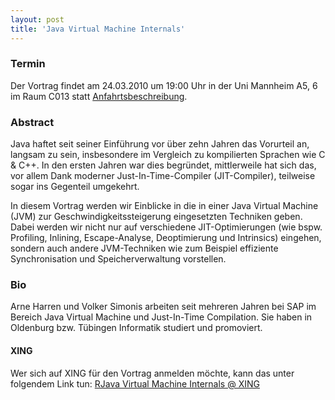 ```yaml
---
layout: post
title: 'Java Virtual Machine Internals'
---
```


### Termin

Der Vortrag findet am 24.03.2010 um 19:00 Uhr in der Uni Mannheim A5, 6 im Raum C013 statt [Anfahrtsbeschreibung](/getting-there).

### Abstract

Java haftet seit seiner Einführung vor über zehn Jahren das Vorurteil
an, langsam zu sein, insbesondere im Vergleich zu kompilierten Sprachen
wie C & C++. In den ersten Jahren war dies begründet, mittlerweile hat
sich das, vor allem Dank moderner Just-In-Time-Compiler (JIT-Compiler),
teilweise sogar ins Gegenteil umgekehrt.

In diesem Vortrag werden wir Einblicke in die in einer Java Virtual
Machine (JVM) zur Geschwindigkeitssteigerung eingesetzten Techniken geben.
Dabei werden wir nicht nur auf verschiedene JIT-Optimierungen (wie
bspw. Profiling, Inlining, Escape-Analyse, Deoptimierung und Intrinsics)
eingehen, sondern auch andere JVM-Techniken wie zum Beispiel effiziente
Synchronisation und Speicherverwaltung vorstellen.

### Bio

Arne Harren und Volker Simonis arbeiten seit mehreren Jahren bei SAP im
Bereich Java Virtual Machine und Just-In-Time Compilation. Sie haben in
Oldenburg bzw. Tübingen Informatik studiert und promoviert.

#### XING
Wer sich auf XING für den Vortrag anmelden möchte, kann das unter folgendem Link tun:
[RJava Virtual Machine Internals @ XING](https://www.xing.com/events/java-virtual-machine-internals-474479)

